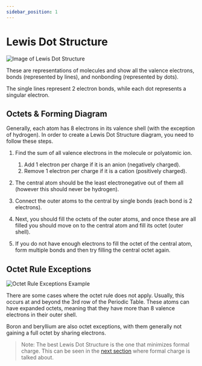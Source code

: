 ```yaml
---
sidebar_position: 1
---
```


# Lewis Dot Structure

![Image of Lewis Dot Structure](/img/chemistry/lewis-dot-structure.jpg)

These are representations of molecules and show all the valence electrons, bonds (represented by lines), and nonbonding (represented by dots).

The single lines represent 2 electron bonds, while each dot represents a singular electron.  

## Octets & Forming Diagram

Generally, each atom has 8 electrons in its valence shell (with the exception of hydrogen). In order to create a Lewis Dot Structure diagram, you need to follow these steps.

1. Find the sum of all valence electrons in the molecule or polyatomic ion.
    1. Add 1 electron per charge if it is an anion (negatively charged).
    1. Remove 1 electron per charge if it is a cation (positively charged).

1. The central atom should be the least electronegative out of them all (however this should never be hydrogen).

1. Connect the outer atoms to the central by single bonds (each bond is 2 electrons).

1. Next, you should fill the octets of the outer atoms, and once these are all filled you should move on to the central atom and fill its octet (outer shell).

1. If you do not have enough electrons to fill the octet of the central atom, form multiple bonds and then try filling the central octet again.

## Octet Rule Exceptions

![Octet Rule Exceptions Example](/img/chemistry/octet-rule-exceptions.png)

There are some cases where the octet rule does not apply. Usually, this occurs at and beyond the 3rd row of the Periodic Table. These atoms can have expanded octets, meaning that they have more than 8 valence electrons in their outer shell.

Boron and beryllium are also octet exceptions, with them generally not gaining a full octet by sharing electrons.

> Note: The best Lewis Dot Structure is the one that minimizes formal charge. This can be seen in the [next section](../chapter-seven/resonance-and-formal-charge.md) where formal charge is talked about.